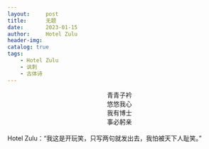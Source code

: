 ```yaml
---
layout:     post
title:      无题
date:       2023-01-15
author:     Hotel Zulu
header-img: 
catalog: true
tags:
    - Hotel Zulu
    - 讽刺
    - 古体诗
---
```

<center>青青子衿</center>
<center>悠悠我心</center>
<center>我有博士</center>
<center>事必躬亲</center>
<br>  
Hotel Zulu：“我这是开玩笑，只写两句就发出去，我怕被天下人耻笑。”